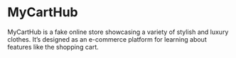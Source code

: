 # MyCartHub

MyCartHub is a fake online store showcasing a variety of stylish and luxury clothes. It’s designed as an e-commerce platform for learning about features like the shopping cart.
